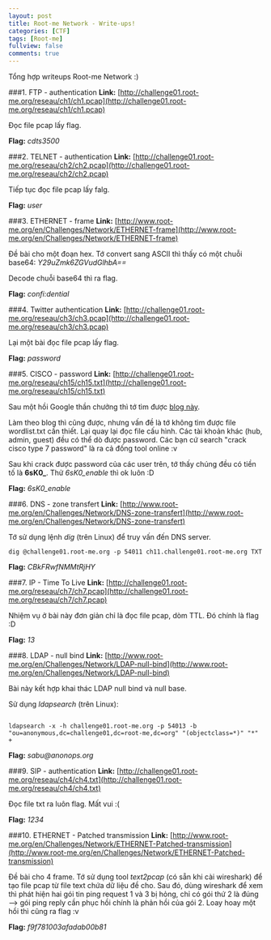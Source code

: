 ```yaml
---
layout: post
title: Root-me Network - Write-ups!
categories: [CTF]
tags: [Root-me]
fullview: false
comments: true
---
```


Tổng hợp writeups Root-me Network :)

###1. FTP - authentication
**Link:** [http://challenge01.root-me.org/reseau/ch1/ch1.pcap](http://challenge01.root-me.org/reseau/ch1/ch1.pcap)

Đọc file pcap lấy flag.

**Flag:** _cdts3500_

###2. TELNET - authentication
**Link:** [http://challenge01.root-me.org/reseau/ch2/ch2.pcap](http://challenge01.root-me.org/reseau/ch2/ch2.pcap)

Tiếp tục đọc file pcap lấy falg.

**Flag:** _user_

###3. ETHERNET - frame
**Link:** [http://www.root-me.org/en/Challenges/Network/ETHERNET-frame](http://www.root-me.org/en/Challenges/Network/ETHERNET-frame)

Đề bài cho một đoạn hex. Tớ convert sang ASCII thì thấy có một chuỗi base64: _Y29uZmk6ZGVudGlhbA==_

Decode chuỗi base64 thì ra flag.

**Flag:** _confi:dential_

###4. Twitter authentication
**Link:** [http://challenge01.root-me.org/reseau/ch3/ch3.pcap](http://challenge01.root-me.org/reseau/ch3/ch3.pcap)

Lại một bài đọc file pcap lấy flag.

**Flag:** _password_

###5. CISCO - password
**Link:** [http://challenge01.root-me.org/reseau/ch15/ch15.txt](http://challenge01.root-me.org/reseau/ch15/ch15.txt)

Sau một hồi Google thần chưởng thì tớ tìm được [ blog này](http://haxcess.com/2008/10/21/cisco-password-recovery/).

Làm theo blog thì cũng được, nhưng vấn đề là tớ không tìm được file wordlist.txt cần thiết. Lại quay lại đọc file cấu hình. Các tài khoản khác (hub, admin, guest) đều có thể dò được password. Các bạn cứ search "crack cisco type 7 password" là ra cả đống tool online :v

Sau khi crack được password của các user trên, tớ thấy chúng đều có tiền tố là **6sK0_**. Thử _6sK0\_enable_ thì ok luôn :D

**Flag:** _6sK0\_enable_

###6. DNS - zone transfert
**Link:** [http://www.root-me.org/en/Challenges/Network/DNS-zone-transfert](http://www.root-me.org/en/Challenges/Network/DNS-zone-transfert)

Tớ sử dụng lệnh _dig_ (trên Linux) để truy vấn đến DNS server.

```
dig @challenge01.root-me.org -p 54011 ch11.challenge01.root-me.org TXT
```

**Flag:** _CBkFRwfNMMtRjHY_

###7. IP - Time To Live
**Link:** [http://challenge01.root-me.org/reseau/ch7/ch7.pcap](http://challenge01.root-me.org/reseau/ch7/ch7.pcap)

Nhiệm vụ ở bài này đơn giản chỉ là đọc file pcap, dòm TTL. Đó chính là flag :D

**Flag:** _13_

###8. LDAP - null bind
**Link:** [http://www.root-me.org/en/Challenges/Network/LDAP-null-bind](http://www.root-me.org/en/Challenges/Network/LDAP-null-bind)

Bài này kết hợp khai thác LDAP null bind và null base.

Sử dụng _ldapsearch_ (trên Linux):

```

ldapsearch -x -h challenge01.root-me.org -p 54013 -b "ou=anonymous,dc=challenge01,dc=root-me,dc=org" "(objectclass=*)" "*" +

```

**Flag:** _sabu@anonops.org_

###9. SIP - authentication
**Link:** [http://challenge01.root-me.org/reseau/ch4/ch4.txt](http://challenge01.root-me.org/reseau/ch4/ch4.txt)

Đọc file txt ra luôn flag. Mất vui :(

**Flag:** _1234_

###10. ETHERNET - Patched transmission
**Link:** [http://www.root-me.org/en/Challenges/Network/ETHERNET-Patched-transmission](http://www.root-me.org/en/Challenges/Network/ETHERNET-Patched-transmission)

Đề bài cho 4 frame. Tớ sử dụng tool _text2pcap_ (có sẵn khi cài wireshark) để tạo file pcap từ file text chứa dữ liệu đề cho. Sau đó, dùng wireshark để xem thì phát hiện hai gói tin ping request 1 và 3 bị hỏng, chỉ có gói thứ 2 là đúng --> gói ping reply cần phục hồi chính là phản hồi của gói 2. Loay hoay một hồi thì cũng ra flag :v

**Flag:** _f9f781003afadab00b81_

